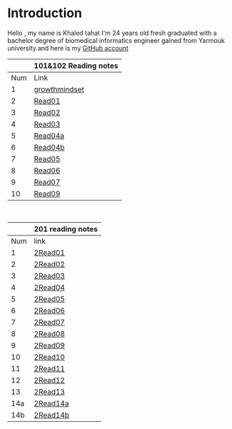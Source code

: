 
# Introduction

Hello , my name is Khaled tahat I'm 24 years old fresh graduated with a bachelor degree of biomedical informatics engineer gained from Yarmouk university.and here is my [GitHub account](KZTahat (github.com))

|   |  101&102 Reading notes                                                                  |
|---|-----------------------------------------------------------------------------------------|
|Num| Link                                                                                    |
|1  | [growthmindset](https://kztahat.github.io/reading-notes/growthmindset "Growth Mindset") |
|2  | [Read01](https://kztahat.github.io/reading-notes/Reads/Read01 "Read01")                 |
|3  | [Read02](https://kztahat.github.io/reading-notes/Reads/Read02 "Read02")                 |
|4  | [Read03](https://kztahat.github.io/reading-notes/Reads/Read03"Read03")                  |
|5  | [Read04a](https://kztahat.github.io/reading-notes/Reads/Read04a "Read04a")              |
|6  | [Read04b](https://kztahat.github.io/reading-notes/Reads/Read04b "Read04b")              |
|7  | [Read05](https://kztahat.github.io/reading-notes/Reads/Raed05 "Read05")                 |
|8  | [Read06](https://kztahat.github.io/reading-notes/Reads/Read06 "Read06")                 |
|9  | [Read07](https://kztahat.github.io/reading-notes/Reads/Read07 "Read07")                 |
|10 | [Read09](https://kztahat.github.io/reading-notes/Reads/Read09 "Read09")                 |

&nbsp;

|    |           201  reading notes                                                            |
|----|-----------------------------------------------------------------------------------------|
|Num |   link                                                                                  |
|1   | [2Read01]( https://kztahat.github.io/reading-notes/Reads/2Read01 "2Read01")             |
|2   | [2Read02]( https://kztahat.github.io/reading-notes/Reads/2Read02 "2Read02")             |
|3   | [2Read03]( https://kztahat.github.io/reading-notes/Reads/2Read03 "2Read03")             |
|4   | [2Read04]( https://kztahat.github.io/reading-notes/Reads/2Read04 "2Read04")             |
|5   | [2Read05]( https://kztahat.github.io/reading-notes/Reads/2Read05 "2Read05")             |
|6   | [2Read06]( https://kztahat.github.io/reading-notes/Reads/2Read06 "2Read06")             |
|7   | [2Read07]( https://kztahat.github.io/reading-notes/Reads/2Read07 "2Read07")             |
|8   | [2Read08]( https://kztahat.github.io/reading-notes/Reads/2Read08 "2Read08")             |
|9   | [2Read09]( https://kztahat.github.io/reading-notes/Reads/2Read09 "2Read09")             |
|10  | [2Read10]( https://kztahat.github.io/reading-notes/Reads/2Read10 "2Read10")             |
|11  | [2Read11]( https://kztahat.github.io/reading-notes/Reads/2Read11 "2Read11")             |
|12  | [2Read12]( https://kztahat.github.io/reading-notes/Reads/2Read12 "2Read12")             |
|13  | [2Read13]( https://kztahat.github.io/reading-notes/Reads/2Read13 "2Read13")             |
|14a | [2Read14a]( https://kztahat.github.io/reading-notes/Reads/2Read14a "2Read14a")          |
|14b | [2Read14b]( https://kztahat.github.io/reading-notes/Reads/2Read14b "2Read14b")          |
